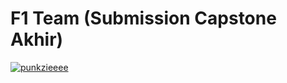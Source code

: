 # F1 Team (Submission Capstone Akhir)

[![punkzieeee](https://circleci.com/gh/punkzieeee/F1Team.svg?style=svg)](https://circleci.com/gh/punkzieeee/F1Team)
